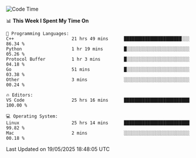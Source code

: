 
<!--START_SECTION:waka-->
![Code Time](http://img.shields.io/badge/Code%20Time-3%2C420%20hrs%2033%20mins-blue)

📊 **This Week I Spent My Time On** 

```text
💬 Programming Languages: 
C++                      21 hrs 49 mins      ██████████████████████░░░   86.34 % 
Python                   1 hr 19 mins        █░░░░░░░░░░░░░░░░░░░░░░░░   05.26 % 
Protocol Buffer          1 hr 3 mins         █░░░░░░░░░░░░░░░░░░░░░░░░   04.18 % 
Go                       51 mins             █░░░░░░░░░░░░░░░░░░░░░░░░   03.38 % 
Other                    3 mins              ░░░░░░░░░░░░░░░░░░░░░░░░░   00.24 % 

🔥 Editors: 
VS Code                  25 hrs 16 mins      █████████████████████████   100.00 % 

💻 Operating System: 
Linux                    25 hrs 14 mins      █████████████████████████   99.82 % 
Mac                      2 mins              ░░░░░░░░░░░░░░░░░░░░░░░░░   00.18 % 
```


 Last Updated on 19/05/2025 18:48:05 UTC
<!--END_SECTION:waka-->

